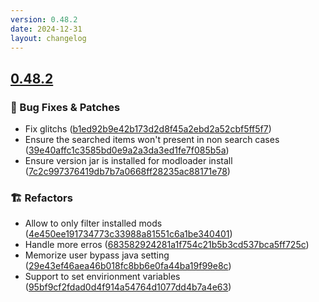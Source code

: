 ```yaml
---
version: 0.48.2
date: 2024-12-31
layout: changelog
---
```

## [0.48.2](#0.48.2)
### 🐛 Bug Fixes & Patches

- Fix glitchs ([b1ed92b9e42b173d2d8f45a2ebd2a52cbf5ff5f7](https://github.com/Voxelum/x-minecraft-launcher/commit/b1ed92b9e42b173d2d8f45a2ebd2a52cbf5ff5f7))
- Ensure the searched items won't present in non search cases ([39e40affc1c3585bd0e9a2a3da3ed1fe7f085b5a](https://github.com/Voxelum/x-minecraft-launcher/commit/39e40affc1c3585bd0e9a2a3da3ed1fe7f085b5a))
- Ensure version jar is installed for modloader install ([7c2c997376419db7b7a0668ff28235ac88171e78](https://github.com/Voxelum/x-minecraft-launcher/commit/7c2c997376419db7b7a0668ff28235ac88171e78))
### 🏗️ Refactors

- Allow to only filter installed mods ([4e450ee191734773c33988a81551c6a1be340401](https://github.com/Voxelum/x-minecraft-launcher/commit/4e450ee191734773c33988a81551c6a1be340401))
- Handle more erros ([683582924281a1f754c21b5b3cd537bca5ff725c](https://github.com/Voxelum/x-minecraft-launcher/commit/683582924281a1f754c21b5b3cd537bca5ff725c))
- Memorize user bypass java setting ([29e43ef46aea46b018fc8bb6e0fa44ba19f99e8c](https://github.com/Voxelum/x-minecraft-launcher/commit/29e43ef46aea46b018fc8bb6e0fa44ba19f99e8c))
- Support to set envirionment variables ([95bf9cf2fdad0d4f914a54764d1077dd4b7a4e63](https://github.com/Voxelum/x-minecraft-launcher/commit/95bf9cf2fdad0d4f914a54764d1077dd4b7a4e63))
